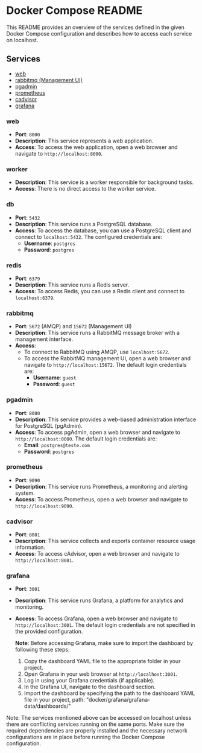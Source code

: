 # Docker Compose README

This README provides an overview of the services defined in the given Docker Compose configuration and describes how to access each service on localhost.

## Services


- [web](http://localhost:8000)
- [rabbitmq (Management UI)](http://localhost:15672)
- [pgadmin](http://localhost:8080)
- [prometheus](http://localhost:9090)
- [cadvisor](http://localhost:8081)
- [grafana](http://localhost:3001)

### web

- **Port**: `8000`
- **Description**: This service represents a web application.
- **Access**: To access the web application, open a web browser and navigate to `http://localhost:8000`.

### worker

- **Description**: This service is a worker responsible for background tasks.
- **Access**: There is no direct access to the worker service.

### db

- **Port**: `5432`
- **Description**: This service runs a PostgreSQL database.
- **Access**: To access the database, you can use a PostgreSQL client and connect to `localhost:5432`. The configured credentials are:
  - **Username**: `postgres`
  - **Password**: `postgres`

### redis

- **Port**: `6379`
- **Description**: This service runs a Redis server.
- **Access**: To access Redis, you can use a Redis client and connect to `localhost:6379`.

### rabbitmq

- **Port**: `5672` (AMQP) and `15672` (Management UI)
- **Description**: This service runs a RabbitMQ message broker with a management interface.
- **Access**:
  - To connect to RabbitMQ using AMQP, use `localhost:5672`.
  - To access the RabbitMQ management UI, open a web browser and navigate to `http://localhost:15672`. The default login credentials are:
    - **Username**: `guest`
    - **Password**: `guest`

### pgadmin

- **Port**: `8080`
- **Description**: This service provides a web-based administration interface for PostgreSQL (pgAdmin).
- **Access**: To access pgAdmin, open a web browser and navigate to `http://localhost:8080`. The default login credentials are:
  - **Email**: `postgres@teste.com`
  - **Password**: `postgres`

### prometheus

- **Port**: `9090`
- **Description**: This service runs Prometheus, a monitoring and alerting system.
- **Access**: To access Prometheus, open a web browser and navigate to `http://localhost:9090`.

### cadvisor

- **Port**: `8081`
- **Description**: This service collects and exports container resource usage information.
- **Access**: To access cAdvisor, open a web browser and navigate to `http://localhost:8081`.

<!-- ### grafana

- **Port**: `3001`
- **Description**: This service runs Grafana, a platform for analytics and monitoring.
- **Access**: To access Grafana, open a web browser and navigate to `http://localhost:3001`. The default login credentials are not specified in the provided configuration. -->
### grafana

- **Port**: `3001`
- **Description**: This service runs Grafana, a platform for analytics and monitoring.
- **Access**: To access Grafana, open a web browser and navigate to `http://localhost:3001`. The default login credentials are not specified in the provided configuration.

  **Note**: Before accessing Grafana, make sure to import the dashboard by following these steps:
  
  1. Copy the dashboard YAML file to the appropriate folder in your project.
  2. Open Grafana in your web browser at `http://localhost:3001`.
  3. Log in using your Grafana credentials (if applicable).
  4. In the Grafana UI, navigate to the dashboard section.
  5. Import the dashboard by specifying the path to the dashboard YAML file in your project, path: "docker/grafana/grafana-data/dashboards/"


Note: The services mentioned above can be accessed on localhost unless there are conflicting services running on the same ports. Make sure the required dependencies are properly installed and the necessary network configurations are in place before running the Docker Compose configuration.